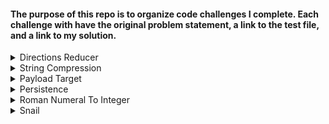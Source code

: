#### The purpose of this repo is to organize code challenges I complete. Each challenge with have the original problem statement, a link to the test file, and a link to my solution. 

<details>
  <summary>Directions Reducer</summary>
  
   #### Problem Statement: 
   `Write a function dirReduc which will take an array of strings and returns an array of strings with the needless directions removed (W<->E or S<->N side by side).`  
    
    
   [Tests](fake link)    
   [Solution](https://github.com/takeller/Code-Challenges/blob/main/directions/directions_reducer.js)
</details>

<details>
  <summary>String Compression</summary>
      
   #### Problem Statement: 
   `Implement a method to perform basic string compression using the counts of repeated characters. For example, the string aabcccccaaa would become a2b1c5a3. If the 'compressed' string would not become smaller than the original string, your method should return the original string. You can assume the string has only uppercase and lowercase letters.`   
    
    
   [Tests](https://github.com/takeller/Code-Challenges/blob/main/test_string_compression.py)    
   [Solution](https://github.com/takeller/Code-Challenges/blob/main/string_compression.py)
</details>

<details>
  <summary>Payload Target</summary>
      
   #### Problem Statement: 
   ```
Write a method that takes two parameters, payload and target. Search through a payload of unique integer values (positive, negative, or 0) to find any two numbers that add together to equal the target (which could also be positive or negative or 0).

When you find a set of numbers that add up to your target value, you can stop processing.

If found, return an array of those two values, otherwise return an empty array if no matching values are found.

For example, if your payload of numbers contained a 10 and a 5 you could return those numbers if your target was 15. Likewise, if you had -3 and 18, those would also add together to be a target of 15.

Be careful that you don't find the same number twice in your payload; for example if your payload contains a 4 and your target is 8, your answer should not indicate that it found 4 twice.

Solve this any way you can, then optimize to run in O(n) time and 1x space complexity.
```
    
    
   [Tests](Fake Link)    
   [Solution](https://github.com/takeller/Code-Challenges/blob/main/payload_target/payload_target.rb)
</details>

<details>
  <summary>Persistence</summary>
      
   #### Problem Statement: 
   `Implement a method to perform basic string compression using the counts of repeated characters. For example, the string aabcccccaaa would become a2b1c5a3. If the 'compressed' string would not become smaller than the original string, your method should return the original string. You can assume the string has only uppercase and lowercase letters.`   
    
    
   [Tests](https://github.com/takeller/Code-Challenges/blob/main/persistence/test_persistence.py)    
   [Solution](https://github.com/takeller/Code-Challenges/blob/main/persistence/persistence.py)
</details>

<details>
  <summary>Roman Numeral To Integer</summary>
      
   #### Problem Statement: 
   `Write a recursive function that converts an integer into a string such that the number is represented in Roman Numerals in the most efficient way.
eg, the number 4 could be written as 'IIII' but it's more efficient to use 'IV' since that's a shorter string
Assume no number is greater than 4,000
Here are the Roman Numeral equivalents you'll need to know:
M=1000, CM=900, D=500, CD=400,
C=100, XC=90, L=50, XL=40,
X=10, IX=9, V=5, IV=4, I=1 `  
    
    
   [Tests](Fake Link)    
   [Solution](https://github.com/takeller/Code-Challenges/blob/main/roman_to_integer/recursion_challenge.rb)
</details>

<details>
  <summary>Snail</summary>
      
   #### Problem Statement: 
   `Given an n x n array, write a method that returns the array elements arranged from outermost elements to the middle element, traveling clockwise.`
   ```ruby
const array_matrix = [
  [1, 2, 3],
  [4, 5, 6],
  [7, 8, 9]
];

snail(array_matrix) 
#=> [1, 2, 3, 6, 9, 8, 7, 4, 5]
```
    
    
   [Tests](Fake Link)    
   [Solution](https://github.com/takeller/Code-Challenges/blob/main/snail/snail_challenge.rb)
</details>
